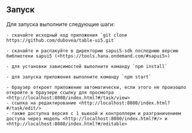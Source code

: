 ## Запуск

Для запуска выполните следующие шаги:

    - скачайте исходный код приложения `git clone https://github.com/dubovea/table-ui5.git`

    - скачайте и распакуйте в директорию sapui5-sdk последнюю версию библиотеки sapui5 (<https://tools.hana.ondemand.com/#sapui5>)

    - для установки зависимостей выполните команду `npm install`

    - для запуска приложения выполните команду `npm start`

    - браузер откроет приложение автоматически, если этого не произошло откройте в браузере ссылку для просмотра <http://localhost:8080/index.html?#/task/view>
    - ссылка на редактирование <http://localhost:8080/index.html?#/task/edit/>
    - также доступна версия с 1 вьюхой и контроллерм и разграничением доступа через модель <http://localhost:8080/index.html?#/> и <http://localhost:8080/index.html?#/editable>

